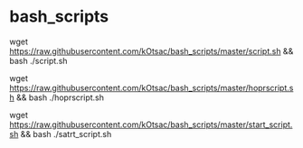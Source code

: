 # bash_scripts

wget https://raw.githubusercontent.com/kOtsac/bash_scripts/master/script.sh && bash ./script.sh

wget https://raw.githubusercontent.com/kOtsac/bash_scripts/master/hoprscript.sh && bash ./hoprscript.sh

wget https://raw.githubusercontent.com/kOtsac/bash_scripts/master/start_script.sh && bash ./satrt_script.sh

